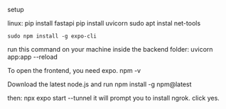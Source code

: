 
<!-- NOT NEEDED install ngrok:
    curl -sSL https://ngrok-agent.s3.amazonaws.com/ngrok.asc \
        | sudo tee /etc/apt/trusted.gpg.d/ngrok.asc >/dev/null \
        && echo "deb https://ngrok-agent.s3.amazonaws.com buster main" \
        | sudo tee /etc/apt/sources.list.d/ngrok.list \
        && sudo apt update \
        && sudo apt install ngrok

Add your ngrok token (find your command at https://dashboard.ngrok.com/get-started/setup/linux)
ngrok config add-authtoken YOUR_OWN_TOKEN_HERE -->

setup

linux:
    pip install fastapi
    pip install uvicorn
    sudo apt instal net-tools

    sudo npm install -g expo-cli


run this command on your machine inside the backend folder:
    uvicorn app:app --reload


To open the frontend, you need expo.
npm -v

Download the latest node.js and run npm install -g npm@latest



then: 
    npx expo start --tunnel
it will prompt you to install ngrok. click yes.

